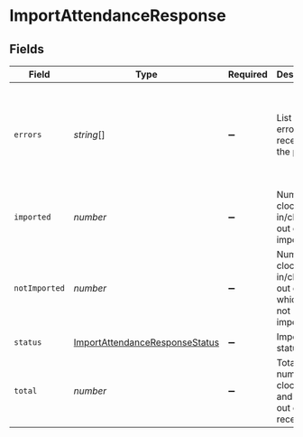 # ImportAttendanceResponse


## Fields

| Field                                                                                                                                             | Type                                                                                                                                              | Required                                                                                                                                          | Description                                                                                                                                       | Example                                                                                                                                           |
| ------------------------------------------------------------------------------------------------------------------------------------------------- | ------------------------------------------------------------------------------------------------------------------------------------------------- | ------------------------------------------------------------------------------------------------------------------------------------------------- | ------------------------------------------------------------------------------------------------------------------------------------------------- | ------------------------------------------------------------------------------------------------------------------------------------------------- |
| `errors`                                                                                                                                          | *string*[]                                                                                                                                        | :heavy_minus_sign:                                                                                                                                | List of all errors received in the process                                                                                                        | Clock-In at 2022-04-07T07:00 for employee ID 2686495591877312534 is invalid,Invalid employee Id: ABCD12345567,Cannot find employee for id 5986745 |
| `imported`                                                                                                                                        | *number*                                                                                                                                          | :heavy_minus_sign:                                                                                                                                | Number of clock-in/clock-out events imported                                                                                                      | 137                                                                                                                                               |
| `notImported`                                                                                                                                     | *number*                                                                                                                                          | :heavy_minus_sign:                                                                                                                                | Number of clock-in/clock-out events which were not imported                                                                                       | 3                                                                                                                                                 |
| `status`                                                                                                                                          | [ImportAttendanceResponseStatus](../../models/shared/importattendanceresponsestatus.md)                                                           | :heavy_minus_sign:                                                                                                                                | Import status                                                                                                                                     |                                                                                                                                                   |
| `total`                                                                                                                                           | *number*                                                                                                                                          | :heavy_minus_sign:                                                                                                                                | Total number of clock-in and clock-out events received                                                                                            | 140                                                                                                                                               |